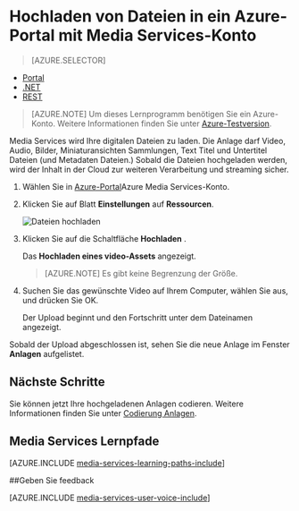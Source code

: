 <properties
    pageTitle=" Hochladen von Dateien in ein Azure-Portal mit Media Services-Konto | Microsoft Azure"
    description="Dieses Lernprogramm führt Sie durch die Schritte zum Hochladen von Dateien in ein Azure-Portal mit Media Services-Konto"
    services="media-services"
    documentationCenter=""
    authors="Juliako"
    manager="erikre"
    editor=""/>

<tags
    ms.service="media-services"
    ms.workload="media"
    ms.tgt_pltfrm="na"
    ms.devlang="na"
    ms.topic="get-started-article"
    ms.date="10/14/2016"
    ms.author="juliako"/>


# <a name="upload-files-into-a-media-services-account-using-the-azure-portal"></a>Hochladen von Dateien in ein Azure-Portal mit Media Services-Konto 

> [AZURE.SELECTOR]
- [Portal](media-services-portal-upload-files.md)
- [.NET](media-services-dotnet-upload-files.md)
- [REST](media-services-rest-upload-files.md)

> [AZURE.NOTE] Um dieses Lernprogramm benötigen Sie ein Azure-Konto. Weitere Informationen finden Sie unter [Azure-Testversion](https://azure.microsoft.com/pricing/free-trial/). 

Media Services wird Ihre digitalen Dateien zu laden. Die Anlage darf Video, Audio, Bilder, Miniaturansichten Sammlungen, Text Titel und Untertitel Dateien (und Metadaten Dateien.) Sobald die Dateien hochgeladen werden, wird der Inhalt in der Cloud zur weiteren Verarbeitung und streaming sicher.
 
1. Wählen Sie in [Azure-Portal](https://portal.azure.com/)Azure Media Services-Konto.

2. Klicken Sie auf Blatt **Einstellungen** auf **Ressourcen**.

    ![Dateien hochladen](./media/media-services-portal-vod-get-started/media-services-upload.png)

3. Klicken Sie auf die Schaltfläche **Hochladen** .

    Das **Hochladen eines video-Assets** angezeigt.

    >[AZURE.NOTE] Es gibt keine Begrenzung der Größe.
    
4. Suchen Sie das gewünschte Video auf Ihrem Computer, wählen Sie aus, und drücken Sie OK.  

    Der Upload beginnt und den Fortschritt unter dem Dateinamen angezeigt.  

Sobald der Upload abgeschlossen ist, sehen Sie die neue Anlage im Fenster **Anlagen** aufgelistet. 


## <a name="next-steps"></a>Nächste Schritte

Sie können jetzt Ihre hochgeladenen Anlagen codieren. Weitere Informationen finden Sie unter [Codierung Anlagen](media-services-portal-encode.md).

## <a name="media-services-learning-paths"></a>Media Services Lernpfade

[AZURE.INCLUDE [media-services-learning-paths-include](../../includes/media-services-learning-paths-include.md)]

##<a name="provide-feedback"></a>Geben Sie feedback

[AZURE.INCLUDE [media-services-user-voice-include](../../includes/media-services-user-voice-include.md)]


